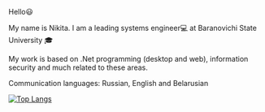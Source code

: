 Hello:smiley:

My name is Nikita. I am a leading systems engineer:computer: at Baranovichi State University :mortar_board:

My work is based on .Net programming (desktop and web), information security and much related to these areas.

Communication languages: Russian, English and Belarusian

[![Top Langs](https://github-readme-stats.vercel.app/api/top-langs/?username=DedulkoN&layout=compact)](https://github.com/anuraghazra/github-readme-stats)







